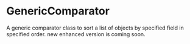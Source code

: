 # GenericComparator
A generic comparator class to sort a list of objects by specified field in specified order.
new enhanced version is coming soon.
